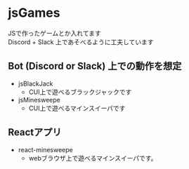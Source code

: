 # jsGames
JSで作ったゲームとか入れてます  
Discord + Slack 上であそべるように工夫しています  

## Bot (Discord or Slack) 上での動作を想定
* jsBlackJack
  * CUI上で遊べるブラックジャックです
* jsMinesweepe
  * CUI上で遊べるマインスイーパです

## Reactアプリ
  * react-minesweepe
    * webブラウザ上で遊べるマインスイーパです。